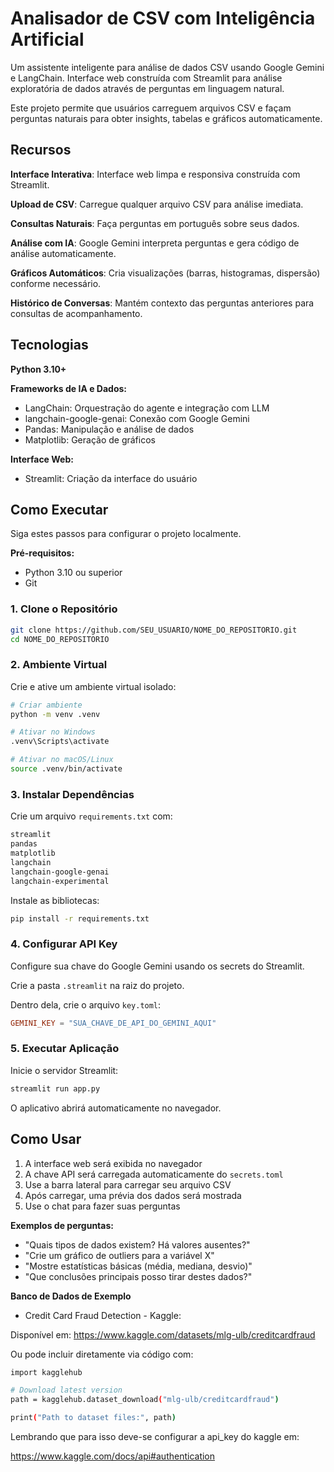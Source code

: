 # Analisador de CSV com Inteligência Artificial

Um assistente inteligente para análise de dados CSV usando Google Gemini e LangChain. Interface web construída com Streamlit para análise exploratória de dados através de perguntas em linguagem natural.

Este projeto permite que usuários carreguem arquivos CSV e façam perguntas naturais para obter insights, tabelas e gráficos automaticamente.

## Recursos

**Interface Interativa**: Interface web limpa e responsiva construída com Streamlit.

**Upload de CSV**: Carregue qualquer arquivo CSV para análise imediata.

**Consultas Naturais**: Faça perguntas em português sobre seus dados.

**Análise com IA**: Google Gemini interpreta perguntas e gera código de análise automaticamente.

**Gráficos Automáticos**: Cria visualizações (barras, histogramas, dispersão) conforme necessário.

**Histórico de Conversas**: Mantém contexto das perguntas anteriores para consultas de acompanhamento.

## Tecnologias

**Python 3.10+**

**Frameworks de IA e Dados:**
- LangChain: Orquestração do agente e integração com LLM
- langchain-google-genai: Conexão com Google Gemini
- Pandas: Manipulação e análise de dados
- Matplotlib: Geração de gráficos

**Interface Web:**
- Streamlit: Criação da interface do usuário

## Como Executar

Siga estes passos para configurar o projeto localmente.

**Pré-requisitos:**
- Python 3.10 ou superior
- Git

### 1. Clone o Repositório
```bash
git clone https://github.com/SEU_USUARIO/NOME_DO_REPOSITORIO.git
cd NOME_DO_REPOSITORIO
```

### 2. Ambiente Virtual
Crie e ative um ambiente virtual isolado:

```bash
# Criar ambiente
python -m venv .venv

# Ativar no Windows
.venv\Scripts\activate

# Ativar no macOS/Linux
source .venv/bin/activate
```

### 3. Instalar Dependências
Crie um arquivo `requirements.txt` com:

```txt
streamlit
pandas
matplotlib
langchain
langchain-google-genai
langchain-experimental
```

Instale as bibliotecas:
```bash
pip install -r requirements.txt
```

### 4. Configurar API Key
Configure sua chave do Google Gemini usando os secrets do Streamlit.

Crie a pasta `.streamlit` na raiz do projeto.

Dentro dela, crie o arquivo `key.toml`:

```toml
GEMINI_KEY = "SUA_CHAVE_DE_API_DO_GEMINI_AQUI"
```

### 5. Executar Aplicação
Inicie o servidor Streamlit:

```bash
streamlit run app.py
```

O aplicativo abrirá automaticamente no navegador.

## Como Usar

1. A interface web será exibida no navegador
2. A chave API será carregada automaticamente do `secrets.toml`
3. Use a barra lateral para carregar seu arquivo CSV
4. Após carregar, uma prévia dos dados será mostrada
5. Use o chat para fazer suas perguntas

**Exemplos de perguntas:**
- "Quais tipos de dados existem? Há valores ausentes?"
- "Crie um gráfico de outliers para a variável X"
- "Mostre estatísticas básicas (média, mediana, desvio)"
- "Que conclusões principais posso tirar destes dados?"

**Banco de Dados de Exemplo**

- Credit Card Fraud Detection - Kaggle:

Disponível em: https://www.kaggle.com/datasets/mlg-ulb/creditcardfraud

Ou pode incluir diretamente via código com:

```bash
import kagglehub

# Download latest version
path = kagglehub.dataset_download("mlg-ulb/creditcardfraud")

print("Path to dataset files:", path)
```

Lembrando que para isso deve-se configurar a api_key do kaggle em:

https://www.kaggle.com/docs/api#authentication